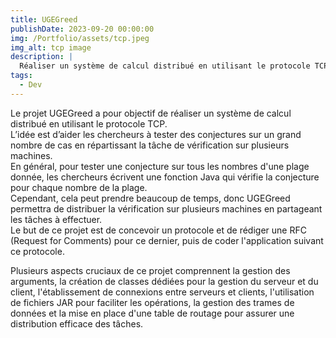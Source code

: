 ```yaml
---
title: UGEGreed
publishDate: 2023-09-20 00:00:00
img: /Portfolio/assets/tcp.jpeg
img_alt: tcp image
description: |
  Réaliser un système de calcul distribué en utilisant le protocole TCP.
tags:
  - Dev
---
```


Le projet UGEGreed a pour objectif de réaliser un système de calcul distribué en utilisant le protocole TCP.  
L’idée est d’aider les chercheurs à tester des conjectures sur un grand nombre de cas en répartissant la tâche de vérification sur plusieurs machines.  
En général, pour tester une conjecture sur tous les nombres d'une plage donnée, les chercheurs écrivent une fonction Java qui vérifie la conjecture pour chaque nombre de la plage.  
Cependant, cela peut prendre beaucoup de temps, donc UGEGreed permettra de distribuer la vérification sur plusieurs machines en partageant les tâches à effectuer.   
Le but de ce projet est de concevoir un protocole et de rédiger une RFC (Request for Comments) pour ce dernier, puis de coder l'application suivant ce protocole.   

Plusieurs aspects cruciaux de ce projet comprennent la gestion des arguments, la création de classes dédiées pour la gestion du serveur et du client, l'établissement de connexions entre serveurs et clients, l'utilisation de fichiers JAR pour faciliter les opérations, la gestion des trames de données et la mise en place d'une table de routage pour assurer une distribution efficace des tâches.


